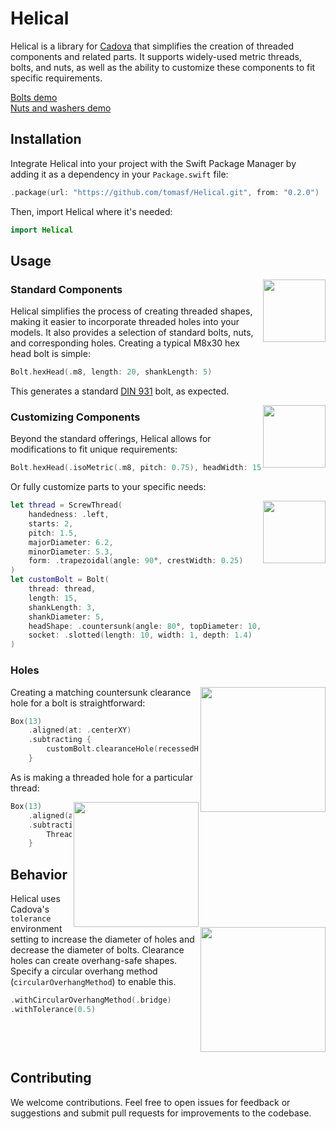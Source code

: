 # Helical

Helical is a library for [Cadova](https://github.com/tomasf/Cadova) that simplifies the creation of threaded components and related parts. It supports widely-used metric threads, bolts, and nuts, as well as the ability to customize these components to fit specific requirements.

[Bolts demo](Sources/Demo/bolts.stl)<br/>
[Nuts and washers demo](Sources/Demo/nutsAndWashers.stl)

## Installation

Integrate Helical into your project with the Swift Package Manager by adding it as a dependency in your `Package.swift` file:

```swift
.package(url: "https://github.com/tomasf/Helical.git", from: "0.2.0")
```

Then, import Helical where it's needed:
```swift
import Helical
```

## Usage
<img align="right" width="100" src="https://github.com/user-attachments/assets/6481b084-dc59-4c2d-b5a8-e32a44beb6e8" />

### Standard Components

Helical simplifies the process of creating threaded shapes, making it easier to incorporate threaded holes into your models. It also provides a selection of standard bolts, nuts, and corresponding holes. Creating a typical M8x30 hex head bolt is simple:

```swift
Bolt.hexHead(.m8, length: 20, shankLength: 5)
```

This generates a standard [DIN 931](https://www.fasteners.eu/standards/DIN/931/) bolt, as expected.

<img align="right" width="100" src="https://github.com/user-attachments/assets/728e1d80-d713-4b2f-abdf-99b5e87e20f5" />

### Customizing Components
Beyond the standard offerings, Helical allows for modifications to fit unique requirements:


```swift
Bolt.hexHead(.isoMetric(.m8, pitch: 0.75), headWidth: 15, headHeight: 6.5, length: 20)
```

Or fully customize parts to your specific needs:

<img align="right" width="100" src="https://github.com/user-attachments/assets/33a11406-b781-401a-8884-58fce44a6b8b" />

```swift
let thread = ScrewThread(
    handedness: .left,
    starts: 2,
    pitch: 1.5,
    majorDiameter: 6.2,
    minorDiameter: 5.3,
    form: .trapezoidal(angle: 90°, crestWidth: 0.25)
)
let customBolt = Bolt(
    thread: thread,
    length: 15,
    shankLength: 3,
    shankDiameter: 5,
    headShape: .countersunk(angle: 80°, topDiameter: 10, boltDiameter: 5),
    socket: .slotted(length: 10, width: 1, depth: 1.4)
)
```

### Holes

<img align="right" width="200" src="https://github.com/user-attachments/assets/e9c6fe05-5f06-43ec-a7a8-4d17435db0a4" />

Creating a matching countersunk clearance hole for a bolt is straightforward:

```swift
Box(13)
    .aligned(at: .centerXY)
    .subtracting {
        customBolt.clearanceHole(recessedHead: true)
    }
```

As is making a threaded hole for a particular thread:

<img align="right" width="200" src="https://github.com/user-attachments/assets/bcaf3285-61f4-4ebe-b297-21aa063a2e2d" />

```swift
Box(13)
    .aligned(at: .centerXY)
    .subtracting {
        ThreadedHole(thread: thread, depth: 13)
    }
```

## Behavior

<img align="right" width="200" src="https://github.com/user-attachments/assets/8b56d947-e295-439e-96c7-04b7bec1b7fe" />

Helical uses Cadova's `tolerance` environment setting to increase the diameter of holes and decrease the diameter of bolts. Clearance holes can create overhang-safe shapes. Specify a circular overhang method (`circularOverhangMethod`) to enable this.

```swift
.withCircularOverhangMethod(.bridge)
.withTolerance(0.5)
```
<br clear="both"/>

## Contributing

We welcome contributions. Feel free to open issues for feedback or suggestions and submit pull requests for improvements to the codebase.

